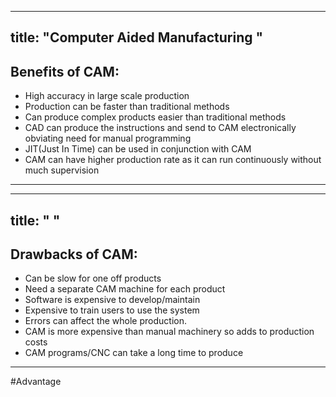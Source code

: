 

---
title: "Computer Aided Manufacturing "
--- 
## Benefits of CAM:
- High accuracy in large scale production
- Production can be faster than traditional methods
- Can produce complex products easier than traditional methods
- CAD can produce the instructions and send to CAM electronically obviating need for manual programming
- JIT(Just In Time) can be used in conjunction with CAM
- CAM can have higher production rate as it can run continuously without much supervision

---

---
title: " "
--- 
## Drawbacks of CAM:
- Can be slow for one off products
- Need a separate CAM machine for each product
- Software is expensive to develop/maintain
- Expensive to train users to use the system
- Errors can affect the whole production. 
- CAM is more expensive than manual machinery so adds to production costs
- CAM programs/CNC can take a long time to produce
---


#Advantage 